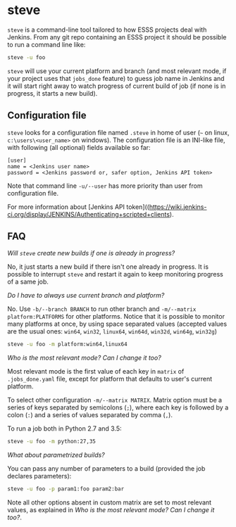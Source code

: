 steve
=================

`steve` is a command-line tool tailored to how ESSS projects deal with
Jenkins. From any git repo containing an ESSS project it should be
possible to run a command line like:

```bash
steve -u foo
```

`steve` will use your current platform and branch (and most relevant 
mode, if your project uses that `jobs_done` feature) to guess job name 
in Jenkins and it will start right away to watch progress of current 
build of job (if none is in progress, it starts a new build).

Configuration file
------------------

`steve` looks for a configuration file named `.steve` in home of user
 (`~` on linux, `c:\users\<user_name>` on windows). The configuration
 file is an INI-like file, with following (all optional) fields 
 available so far:
  
```
[user]
name = <Jenkins user name>
password = <Jenkins password or, safer option, Jenkins API token>
```

Note that command line `-u/--user` has more priority than user from
configuration file.

For more information about [Jenkins API token]((https://wiki.jenkins-ci.org/display/JENKINS/Authenticating+scripted+clients).

## FAQ

*Will `steve` create new builds if one is already in progress?*

No, it just starts a new build if there isn't one already in progress.
It is possible to interrupt `steve` and restart it again to keep
monitoring progress of a same job.

*Do I have to always use current branch and platform?*

No. Use `-b/--branch BRANCH` to run other branch and 
`-m/--matrix platform:PLATFORMS` for other platforms. Notice that it is
possible to monitor many platforms at once, by using space separated
values (accepted values are the usual ones: `win64`, `win32`, 
`linux64`, `win64d`, `win32d`, `win64g`, `win32g`)

```bash
steve -u foo -m platform:win64,linux64
```

*Who is the most relevant mode? Can I change it too?*

Most relevant mode is the first value of each key in `matrix` of
`.jobs_done.yaml` file, except for platform that defaults to user's current
platform. 

To select other configuration `-m/--matrix MATRIX`. Matrix option must be
a series of keys separated by semicolons (`;`), where each key is followed by a
colon (`:`) and a series of values separated by comma (`,`).
 
To run a job both in Python 2.7 and 3.5:

```bash
steve -u foo -m python:27,35
```

*What about parametrized builds?*

You can pass any number of parameters to a build (provided the job declares
parameters):

```bash
steve -u foo -p param1:foo param2:bar
```

Note all other options absent in custom matrix are set to most relevant values,
as explained in *Who is the most relevant mode? Can I change it too?*.
